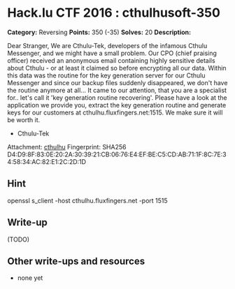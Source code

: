 # Hack.lu CTF 2016 : cthulhusoft-350

**Category:** Reversing
**Points:** 350 (-35)
**Solves:** 20
**Description:**

Dear Stranger,
We are Cthulu-Tek, developers of the infamous Cthulu Messenger, and we might have a small problem. Our CPO (chief praising officer) received an anonymous email containing highly sensitive details about Cthulu - or at least it claimed so before encrypting all our data. Within this data was the routine for the key generation server for our Cthulu Messenger and since our backup files suddenly disappeared, we don't have the routine anymore at all...
It came to our attention, that you are a specialist for.. let's call it 'key generation routine recovering'. Please have a look at the application we provide you, extract the key generation routine and generate keys for our customers at cthulhu.fluxfingers.net:1515.
We make sure it will be worth it.

- Cthulu-Tek 

Attachment: [cthulhu](cthulusoft)
Fingerprint: SHA256 D4:D9:8F:83:0E:20:2A:30:39:21:CB:06:76:E4:EF:BE:C5:CD:AB:71:1F:8C:7E:34:58:34:AC:82:E1:2C:2D:1D

## Hint

openssl s_client -host cthulhu.fluxfingers.net -port 1515

## Write-up

(TODO)

## Other write-ups and resources

* none yet
